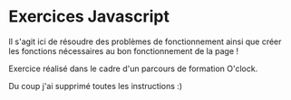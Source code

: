 # Exercices Javascript

Il s'agit ici de résoudre des problèmes de fonctionnement ainsi que créer les fonctions nécessaires au bon fonctionnement de la page !

Exercice réalisé dans le cadre d'un parcours de formation O'clock.

Du coup j'ai supprimé toutes les instructions :)

